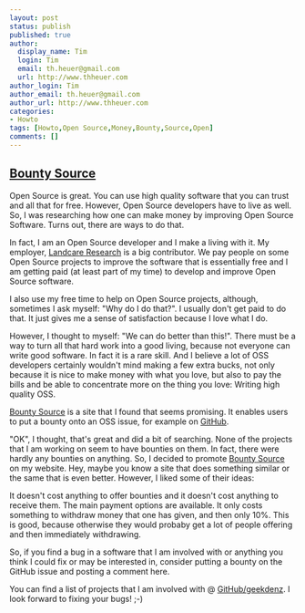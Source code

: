 ```yaml
---
layout: post
status: publish
published: true
author:
  display_name: Tim
  login: Tim
  email: th.heuer@gmail.com
  url: http://www.thheuer.com
author_login: Tim
author_email: th.heuer@gmail.com
author_url: http://www.thheuer.com
categories:
- Howto
tags: [Howto,Open Source,Money,Bounty,Source,Open]
comments: []
---
```

## [Bounty Source](https://www.bountysource.com)
Open Source is great. You can use high quality software that you can trust and all that for free. However, Open Source developers have to live as well. So, I was researching how one can make money by improving Open Source Software. Turns out, there are ways to do that.

In fact, I am an Open Source developer and I make a living with it. My employer, [Landcare Research](http://www.landcareresearch.co.nz) is a big contributor. We pay people on some Open Source projects to improve the software that is essentially free and I am getting paid (at least part of my time) to develop and improve Open Source software.

I also use my free time to help on Open Source projects, although, sometimes I ask myself: "Why do I do that?". I usually don't get paid to do that. It just gives me a sense of satisfaction because I love what I do.

However, I thought to myself: "We can do better than this!". There must be a way to turn all that hard work into a good living, because not everyone can write good software. In fact it is a rare skill. And I believe a lot of OSS developers certainly wouldn't mind making a few extra bucks, not only because it is nice to make money with what you love, but also to pay the bills and be able to concentrate more on the thing you love: Writing high quality OSS.

[Bounty Source](https://www.bountysource.com) is a site that I found that seems promising. It enables users to put a bounty onto an OSS issue, for example on [GitHub](https://github.com).

"OK", I thought, that's great and did a bit of searching. None of the projects that I am working on seem to have bounties on them. In fact, there were hardly any bounties on anything. So, I decided to promote [Bounty Source](https://www.bountysource.com) on my website. Hey, maybe you know a site that does something similar or the same that is even better. However, I liked some of their ideas:

It doesn't cost anything to offer bounties and it doesn't cost anything to receive them. The main payment options are available. It only costs something to withdraw money that one has given, and then only 10%. This is good, because otherwise they would probaby get a lot of people offering and then immediately withdrawing.

So, if you find a bug in a software that I am involved with or anything you think I could fix or may be interested in, consider putting a bounty on the GitHub issue and posting a comment here.

You can find a list of projects that I am involved with @ [GitHub/geekdenz](https://github.com/geekdenz). I look forward to fixing your bugs! ;-)
